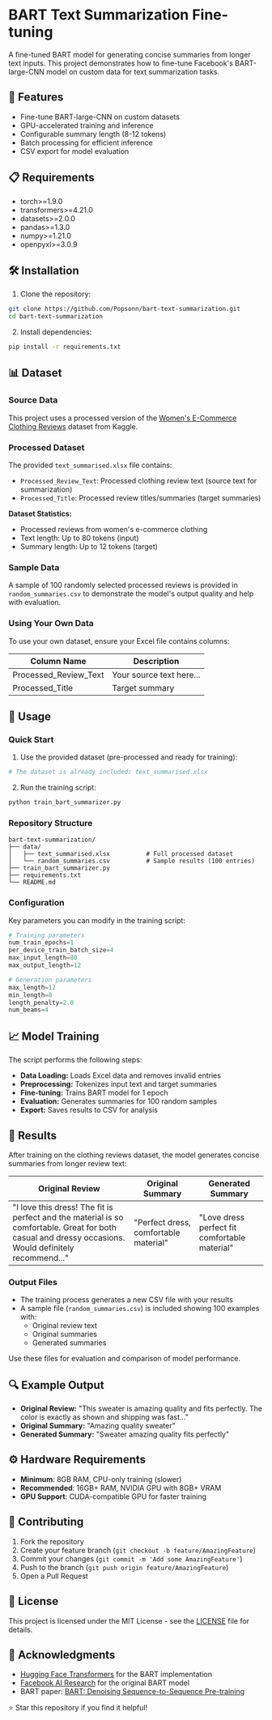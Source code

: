 # BART Text Summarization Fine-tuning

A fine-tuned BART model for generating concise summaries from longer text inputs. This project demonstrates how to fine-tune Facebook's BART-large-CNN model on custom data for text summarization tasks.

## 🚀 Features

- Fine-tune BART-large-CNN on custom datasets
- GPU-accelerated training and inference
- Configurable summary length (8-12 tokens)
- Batch processing for efficient inference
- CSV export for model evaluation

## 📋 Requirements

- torch>=1.9.0
- transformers>=4.21.0
- datasets>=2.0.0
- pandas>=1.3.0
- numpy>=1.21.0
- openpyxl>=3.0.9

## 🛠️ Installation

1. Clone the repository:
```bash
git clone https://github.com/Popsonn/bart-text-summarization.git
cd bart-text-summarization
```

2. Install dependencies:
```bash
pip install -r requirements.txt
```


## 📊 Dataset

### Source Data

This project uses a processed version of the [Women's E-Commerce Clothing Reviews](https://www.kaggle.com/datasets/nicapotato/womens-ecommerce-clothing-reviews/version/1) dataset from Kaggle.

### Processed Dataset

The provided `text_summarised.xlsx` file contains:

- `Processed_Review_Text`: Processed clothing review text (source text for summarization)
- `Processed_Title`: Processed review titles/summaries (target summaries)

**Dataset Statistics:**

- Processed reviews from women's e-commerce clothing
- Text length: Up to 80 tokens (input)
- Summary length: Up to 12 tokens (target)

### Sample Data
A sample of 100 randomly selected processed reviews is provided in `random_summaries.csv` to demonstrate the model's output quality and help with evaluation.

### Using Your Own Data

To use your own dataset, ensure your Excel file contains columns:

| Column Name         | Description                      |
|---------------------|---------------------------------|
| Processed_Review_Text  | Your source text here...         |
| Processed_Title   | Target summary                   |

## 🔧 Usage

### Quick Start

1. Use the provided dataset (pre-processed and ready for training):
```python
# The dataset is already included: text_summarised.xlsx
```

2. Run the training script:
```bash
python train_bart_summarizer.py
```

### Repository Structure
```
bart-text-summarization/
├── data/
│   ├── text_summarised.xlsx          # Full processed dataset
│   └── random_summaries.csv          # Sample results (100 entries)
├── train_bart_summarizer.py
├── requirements.txt
└── README.md
```

### Configuration

Key parameters you can modify in the training script:

```python
# Training parameters
num_train_epochs=1
per_device_train_batch_size=4
max_input_length=80
max_output_length=12

# Generation parameters
max_length=12
min_length=8
length_penalty=2.0
num_beams=4
```


## 📈 Model Training

The script performs the following steps:

- **Data Loading:** Loads Excel data and removes invalid entries
- **Preprocessing:** Tokenizes input text and target summaries
- **Fine-tuning:** Trains BART model for 1 epoch
- **Evaluation:** Generates summaries for 100 random samples
- **Export:** Saves results to CSV for analysis

## 🎯 Results

After training on the clothing reviews dataset, the model generates concise summaries from longer review text:

| Original Review                                                                                      | Original Summary               | Generated Summary                   |
|----------------------------------------------------------------------------------------------------|-------------------------------|-----------------------------------|
| "I love this dress! The fit is perfect and the material is so comfortable. Great for both casual and dressy occasions. Would definitely recommend..." | "Perfect dress, comfortable material" | "Love dress perfect fit comfortable material" |

### Output Files
- The training process generates a new CSV file with your results
- A sample file (`random_summaries.csv`) is included showing 100 examples with:
  - Original review text
  - Original summaries
  - Generated summaries

Use these files for evaluation and comparison of model performance.

## 🔍 Example Output

- **Original Review:** "This sweater is amazing quality and fits perfectly. The color is exactly as shown and shipping was fast..."
- **Original Summary:** "Amazing quality sweater"
- **Generated Summary:** "Sweater amazing quality fits perfectly"

## ⚙️ Hardware Requirements

- **Minimum**: 8GB RAM, CPU-only training (slower)
- **Recommended**: 16GB+ RAM, NVIDIA GPU with 8GB+ VRAM
- **GPU Support**: CUDA-compatible GPU for faster training

## 🤝 Contributing

1. Fork the repository
2. Create your feature branch (`git checkout -b feature/AmazingFeature`)
3. Commit your changes (`git commit -m 'Add some AmazingFeature'`)
4. Push to the branch (`git push origin feature/AmazingFeature`)
5. Open a Pull Request

## 📝 License

This project is licensed under the MIT License - see the [LICENSE](https://claude.ai/chat/LICENSE) file for details.

## 🙏 Acknowledgments

- [Hugging Face Transformers](https://huggingface.co/transformers/) for the BART implementation
- [Facebook AI Research](https://github.com/pytorch/fairseq) for the original BART model
- BART paper: [BART: Denoising Sequence-to-Sequence Pre-training](https://arxiv.org/abs/1910.13461)


⭐ Star this repository if you find it helpful!
